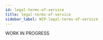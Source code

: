 ```yaml
---
id: legal-terms-of-service
title: legal-terms-of-service
sidebar_label: WIP-legal-terms-of-service
---
```



WORK IN PROGRESS
        